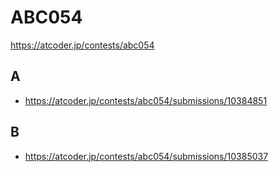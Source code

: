 # ABC054

https://atcoder.jp/contests/abc054

## A

- https://atcoder.jp/contests/abc054/submissions/10384851

## B

- https://atcoder.jp/contests/abc054/submissions/10385037
